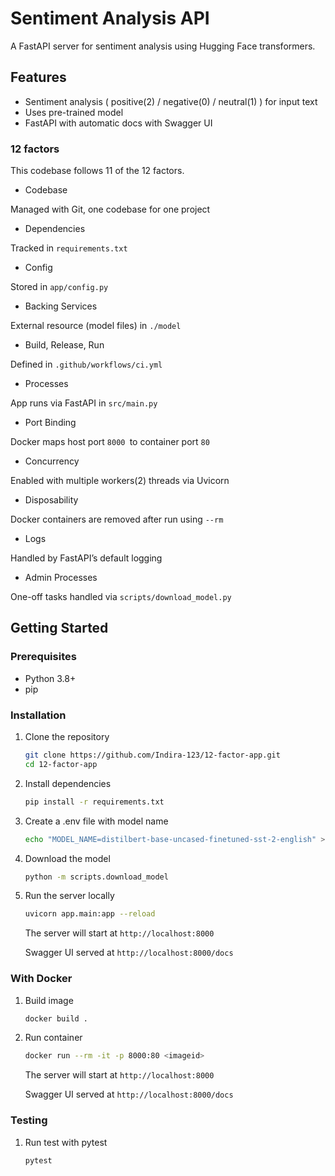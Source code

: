 # Sentiment Analysis API

A FastAPI server for sentiment analysis using Hugging Face transformers.

## Features

- Sentiment analysis ( positive(2) / negative(0) / neutral(1) ) for input text
- Uses pre-trained model
- FastAPI with automatic docs with Swagger UI


### 12 factors

 This codebase follows 11 of the 12 factors.

- Codebase

 Managed with Git, one codebase for one project

- Dependencies

Tracked in ```requirements.txt```

- Config 

Stored in ```app/config.py```

- Backing Services

 External resource (model files) in ```./model```

- Build, Release, Run

 Defined in ```.github/workflows/ci.yml```

- Processes

 App runs via FastAPI in ```src/main.py```

- Port Binding

 Docker maps host port `8000 `to container port `80`

- Concurrency

 Enabled with multiple workers(2) threads via Uvicorn

- Disposability

Docker containers are removed after run using `--rm`

- Logs

Handled by FastAPI’s default logging

- Admin Processes 

One-off tasks handled via `scripts/download_model.py`



## Getting Started

### Prerequisites

- Python 3.8+
- pip

### Installation

1. Clone the repository

   ```bash
   git clone https://github.com/Indira-123/12-factor-app.git
   cd 12-factor-app
   ```

2. Install dependencies

   ```bash
   pip install -r requirements.txt
   ```

3. Create a .env file with model name

   ```bash
   echo "MODEL_NAME=distilbert-base-uncased-finetuned-sst-2-english" > .env
   ```

4. Download the model

   ```bash
   python -m scripts.download_model
   ```

5. Run the server locally

   ```bash
   uvicorn app.main:app --reload
   ```

   The server will start at `http://localhost:8000`

   Swagger UI served at `http://localhost:8000/docs`


### With Docker

1. Build image
    ```bash
   docker build .
   ```

2. Run container

    ```bash
   docker run --rm -it -p 8000:80 <imageid>
   ```

   The server will start at `http://localhost:8000`

   Swagger UI served at `http://localhost:8000/docs`

### Testing

1.  Run test with pytest

    ```bash
    pytest
    ```